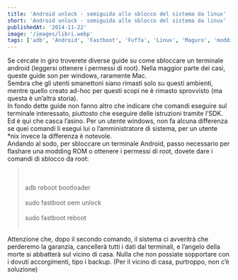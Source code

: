 ```yaml
---
title: 'Android unlock - semiguida allo sblocco del sistema da linux'
short: 'Android unlock - semiguida allo sblocco del sistema da linux'
publishedAt: '2014-11-22'
image: '/images/libri.webp'
tags: ['adb', 'Android', 'Fastboot', 'Fuffa', 'Linux', 'Maguro', 'modding', 'root', 'unlock']
---
```


Se cercate in giro troverete diverse guide su come sbloccare un terminale android (leggersi ottenere i permessi di root). Nella maggior parte dei casi, queste guide son per windows, raramente Mac.  
Sembra che gli utenti smanettoni siano rimasti solo su questi ambienti, mentre quello creato ad-hoc per questi scopi ne è rimasto sprovvisto (ma questa è un’altra storia).  
In fondo dette guide non fanno altro che indicare che comandi eseguire sul terminale interessato, piuttosto che eseguire delle istruzioni tramite l’SDK.  
Ed è qui che casca l’asino. Per un utente windows, non fa alcuna differenza se quei comandi li esegui lui o l’amministratore di sistema, per un utente \*nix invece la differenza è notevole.  
Andando al sodo, per sbloccare un terminale Android, passo necessario per flashare una modding ROM o ottenere i permessi di root, dovete dare i comandi di sblocco da root:

><br></br>
>adb reboot bootloader<br></br>
>sudo fastboot oem unlock<br></br>
>sudo fastboot reboot<br></br>
  
Attenzione che, dopo il secondo comando, il sistema ci avveritrà che perderemo la garanzia, cancellerà tutti i dati dal terminali, e l’angelo della morte si abbatterà sul vicino di casa. Nulla che non possiate sopportare con i dovuti accorgimenti, tipo i backup. (Per il vicino di casa, purtroppo, non c’è soluzione)
